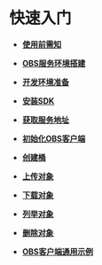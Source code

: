 # 快速入门<a name="ZH-CN_TOPIC_0142815556"></a>

-   **[使用前需知](使用前需知.md)**  

-   **[OBS服务环境搭建](OBS服务环境搭建.md)**  

-   **[开发环境准备](开发环境准备.md)**  

-   **[安装SDK](安装SDK.md)**  

-   **[获取服务地址](获取服务地址.md)**  

-   **[初始化OBS客户端](初始化OBS客户端.md)**  

-   **[创建桶](创建桶(入门).md)**  

-   **[上传对象](上传对象(入门).md)**  

-   **[下载对象](下载对象(入门).md)**  

-   **[列举对象](列举对象(入门).md)**  

-   **[删除对象](删除对象(入门).md)**  

-   **[OBS客户端通用示例](OBS客户端通用示例.md)**  


